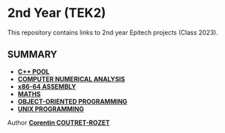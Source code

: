 # 2nd Year (TEK2)

This repository contains links to 2nd year Epitech projects (Class 2023).

## SUMMARY

* [**C++ POOL**](https://github.com/sheiiva/Epitech/tree/master/2ndYear/CPPPOOL/README.md)
* [**COMPUTER NUMERICAL ANALYSIS**](https://github.com/sheiiva/Epitech/tree/master/2ndYear/CNA/README.md)
* [**x86-64 ASSEMBLY**](https://github.com/sheiiva/Epitech/tree/master/2ndYear/ASM/README.md)
* [**MATHS**](https://github.com/sheiiva/Epitech/tree/master/2ndYear/MATHS/README.md)
* [**OBJECT-ORIENTED PROGRAMMING**](https://github.com/sheiiva/Epitech/tree/master/2ndYear/OOP/README.md)
* [**UNIX PROGRAMMING**](https://github.com/sheiiva/Epitech/tree/master/2ndYear/PSU/README.md)

Author [**Corentin COUTRET-ROZET**](https://github.com/sheiiva)
